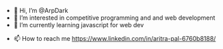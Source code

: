 - 👋 Hi, I’m @ArpDark
- 👀 I’m interested in competitive programming and and  web development 
- 🌱 I’m currently learning javascript for web dev
<!-- - 💞️ I’m looking to collaborate on ... -->
- 📫 How to reach me https://www.linkedin.com/in/aritra-pal-6760b8188/

<!---
ArpDark/ArpDark is a ✨ special ✨ repository because its `README.md` (this file) appears on your GitHub profile.
You can click the Preview link to take a look at your changes.
--->
